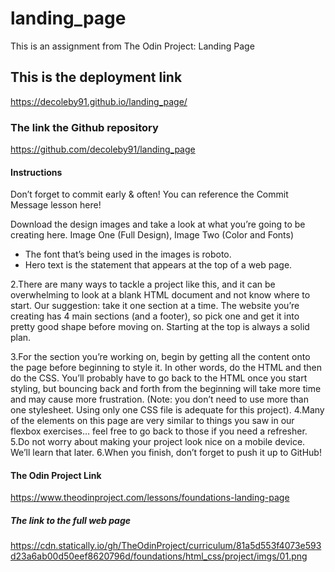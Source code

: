 # landing_page
This is an assignment from The Odin Project: Landing Page

## This is the deployment link
https://decoleby91.github.io/landing_page/

### The link the Github repository 
https://github.com/decoleby91/landing_page

#### Instructions
Don’t forget to commit early & often! You can reference the Commit Message lesson here!

Download the design images and take a look at what you’re going to be creating here. Image One (Full Design), Image Two (Color and Fonts)
 - The font that’s being used in the images is roboto.
 - Hero text is the statement that appears at the top of a web page.

2.There are many ways to tackle a project like this, and it can be overwhelming to look at a blank HTML document and not know where to start. Our suggestion: take it one section at a time. The website you’re creating has 4 main sections (and a footer), so pick one and get it into pretty good shape before moving on. Starting at the top is always a solid plan.

3.For the section you’re working on, begin by getting all the content onto the page before beginning to style it. In other words, do the HTML and then do the CSS. You’ll probably have to go back to the HTML once you start styling, but bouncing back and forth from the beginning will take more time and may cause more frustration. (Note: you don’t need to use more than one stylesheet. Using only one CSS file is adequate for this project).
4.Many of the elements on this page are very similar to things you saw in our flexbox exercises… feel free to go back to those if you need a refresher.
5.Do not worry about making your project look nice on a mobile device. We’ll learn that later.
6.When you finish, don’t forget to push it up to GitHub!

#### The Odin Project Link
https://www.theodinproject.com/lessons/foundations-landing-page

##### The link to the full web page
https://cdn.statically.io/gh/TheOdinProject/curriculum/81a5d553f4073e593d23a6ab00d50eef8620796d/foundations/html_css/project/imgs/01.png